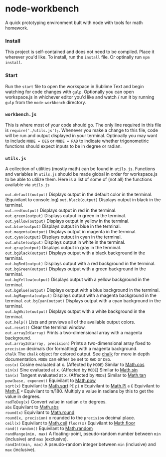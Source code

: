 # node-workbench
A quick prototyping environment bult with node with tools for math homework.

### Install
This project is self-contained and does not need to be compiled. Place it wherever you'd like.
To install, run the `install` file.
Or optinally run `npm install`.

### Start
Run the `start` file to open the workspace in Sublime Text and begin watching for code changes with `gulp`.
Optionally you can open workspace.js in whichever editor you'd like and watch / run it by running `gulp`
from the `node-workbench` directory.

### `workbench.js`
This is where most of your code should go. The only line required in this file is `require('./utils.js');`. 
Whenever you make a change to this file, code will be run and output displayed in your terminal.
Optinoally you may want to include `MODE = DEG` or `MODE = RAD` to indicate whether trigonometiric functions should expect inputs to be in degree or radian. 

### `utils.js`
A collection of utilities (mostly math) can be found in `utils.js`. 
Functions and variables in `utils.js` should be made global in order for workspace.js to be able to utilize them.
Here is a list of some of (not all) the functions available via `utils.js`


`out.default(output)` Displays output in the default color in the terminal. (Equivilant to console.log) 
`out.black(output)` Displays output in black in the terminal.     
`out.red(output)` Displays output in red in the terminal.       
`out.green(output)` Displays output in green in the terminal.     
`out.yellow(output)` Displays output in yellow in the terminal.    
`out.blue(output)` Displays output in blue in the terminal.      
`out.magenta(output)` Displays output in magenta in the terminal.   
`out.cyan(output)` Displays output in cyan in the terminal.      
`out.white(output)` Displays output in white in the terminal.     
`out.gray(output)` Displays output in gray in the terminal.      
`out.bgBlack(output)` Displays output with a black background in the terminal.   
`out.bgRed(output)` Displays output with a red background in the terminal.     
`out.bgGreen(output)` Displays output with a green background in the terminal.   
`out.bgYellow(output)` Displays output with a yellow background in the terminal.  
`out.bgBlue(output)` Displays output with a blue background in the terminal.    
`out.bgMagenta(output)` Displays output with a magenta background in the terminal. 
`out.bgCyan(output)` Displays output with a cyan background in the terminal.    
`out.bgWhite(output)` Displays output with a white background in the terminal.   
`out.help()` Lists and previews all of the available output colors.      
`out.reset()` Clear the terminal window.   
`out.array2d(array)` Prints a two-dimensional array with a magenta background.  
`out.array2d(array, precision)` Prints a two-dimensional array fixed to `precision` decimals (for formatting) with a magenta background.  
`chalk` The `chalk` object for colored output. See [chalk](https://github.com/chalk/chalk/blob/master/readme.md) for more in depth documentation.
`MODE` can either be set to `RAD` or `DEG`.    
`cos(x)` Cosine evaluated at x. (Affected by `MODE`) Similar to [Math.cos](https://developer.mozilla.org/en-US/docs/Web/JavaScript/Reference/Global_Objects/Math/cos)    
`sin(x)` Sine evaluated at x. (Affected by `MODE`) Similar to [Math.sin](https://developer.mozilla.org/en-US/docs/Web/JavaScript/Reference/Global_Objects/Math/sin)    
`tan(x)` Tangent evaluated at x. (Affected by `MODE`) Similar to [Math.tan](https://developer.mozilla.org/en-US/docs/Web/JavaScript/Reference/Global_Objects/Math/tan)  
`pow(base, exponent)` Equivilant to [Math.pow](https://developer.mozilla.org/en-US/docs/Web/JavaScript/Reference/Global_Objects/Math/pow)   
`sqrt(x)` Equivilant to [Math.sqrt](https://developer.mozilla.org/en-US/docs/Web/JavaScript/Reference/Global_Objects/Math/sqrt) 
`PI` `pi` `π` Equivilant to [Math.PI](https://developer.mozilla.org/en-US/docs/Web/JavaScript/Reference/Global_Objects/Math/PI) 
`e` `E` Equivilant to [Math.E](https://developer.mozilla.org/en-US/docs/Web/JavaScript/Reference/Global_Objects/Math/E) 
`º` Equivilant to π/180. Multiply a value in radians by this to get the value in degrees.   
`radToDeg(x)` Convert value in radian `x` to degrees.   
`abs` Equivilant to [Math.abs](https://developer.mozilla.org/en-US/docs/Web/JavaScript/Reference/Global_Objects/Math/abs)   
`round(x)` Equivilant to [Math.round](https://developer.mozilla.org/en-US/docs/Web/JavaScript/Reference/Global_Objects/Math/round)  
`round(x, precision)` x rounded to the `precision` decimal place.   
`ceil(x)` Equivilant to [Math.ceil](https://developer.mozilla.org/en-US/docs/Web/JavaScript/Reference/Global_Objects/Math/ceil) 
`floor(x)` Equivilant to [Math.floor](https://developer.mozilla.org/en-US/docs/Web/JavaScript/Reference/Global_Objects/Math/floor)  
`rand()` `random()` Equivilant to [Math.random](https://developer.mozilla.org/en-US/docs/Web/JavaScript/Reference/Global_Objects/Math/random)   
`randRange(min, max)` A floating-point, pseudo-random number between `min` (inclusive) and `max` (exclusive).   
`randInt(min, max)` A pseudo-random integer between `min` (inclusive) and `max` (inclusive).    
